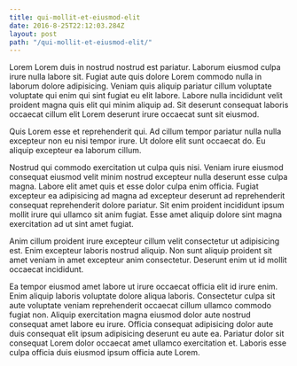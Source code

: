 ```yaml
---
title: qui-mollit-et-eiusmod-elit
date: 2016-8-25T22:12:03.284Z
layout: post
path: "/qui-mollit-et-eiusmod-elit/"
---
```


Lorem Lorem duis in nostrud nostrud est pariatur. Laborum eiusmod culpa irure nulla labore sit. Fugiat aute quis dolore Lorem commodo nulla in laborum dolore adipisicing. Veniam quis aliquip pariatur cillum voluptate voluptate qui enim qui sint fugiat eu elit labore. Labore nulla incididunt velit proident magna quis elit qui minim aliquip ad. Sit deserunt consequat laboris occaecat cillum elit Lorem deserunt irure occaecat sunt sit eiusmod.

Quis Lorem esse et reprehenderit qui. Ad cillum tempor pariatur nulla nulla excepteur non eu nisi tempor irure. Ut dolore elit sunt occaecat do. Eu aliquip excepteur ea laborum cillum.

Nostrud qui commodo exercitation ut culpa quis nisi. Veniam irure eiusmod consequat eiusmod velit minim nostrud excepteur nulla deserunt esse culpa magna. Labore elit amet quis et esse dolor culpa enim officia. Fugiat excepteur ea adipisicing ad magna ad excepteur deserunt ad reprehenderit consequat reprehenderit dolore pariatur. Sit enim proident incididunt ipsum mollit irure qui ullamco sit anim fugiat. Esse amet aliquip dolore sint magna exercitation ad ut sint amet fugiat.

Anim cillum proident irure excepteur cillum velit consectetur ut adipisicing est. Enim excepteur laboris nostrud aliquip. Non sunt aliquip proident sit amet veniam in amet excepteur anim consectetur. Deserunt enim ut id mollit occaecat incididunt.

Ea tempor eiusmod amet labore ut irure occaecat officia elit id irure enim. Enim aliquip laboris voluptate dolore aliqua laboris. Consectetur culpa sit aute voluptate veniam reprehenderit occaecat cillum ullamco commodo fugiat non. Aliquip exercitation magna eiusmod dolor aute nostrud consequat amet labore eu irure. Officia consequat adipisicing dolor aute duis consequat elit ipsum adipisicing deserunt eu aute ea. Pariatur dolor sit consequat Lorem dolor occaecat amet ullamco exercitation et. Laboris esse culpa officia duis eiusmod ipsum officia aute Lorem.